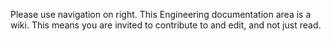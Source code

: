 Please use navigation on right. This Engineering documentation area is a wiki. This means you are invited to contribute to and edit, and not just read. 
